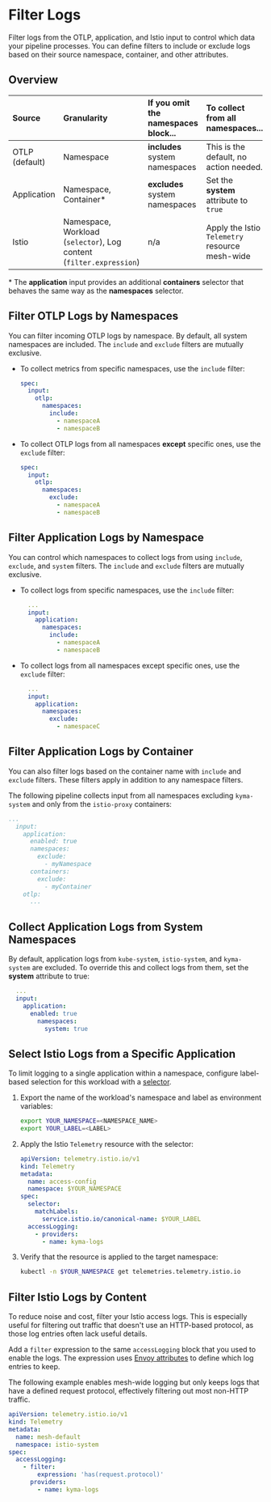 # Filter Logs

Filter logs from the OTLP, application, and Istio input to control which data your pipeline processes. You can define filters to include or exclude logs based on their source namespace, container, and other attributes.

## Overview

| Source      | Granularity                                       | If you omit the namespaces block... | To collect from **all** namespaces... | To collect from specific namespaces... |
| :---------- | :------------------------------------------------ | :---------------------------------- | :------------------------------------ | :------------------------------------- |
| OTLP (default) | Namespace                                         | **includes** system namespaces      | This is the default, no action needed. | Use the `include` or `exclude` filter |
| Application | Namespace, Container\*                            | **excludes** system namespaces      | Set the **system** attribute to `true`  | Use the `include` or `exclude` filter |
| Istio       | Namespace, Workload (`selector`), Log content (`filter.expression`) | n/a                                 | Apply the Istio `Telemetry` resource mesh-wide | Apply the Istio `Telemetry` resource to specific namespaces |

\* The **application** input provides an additional **containers** selector that behaves the same way as the **namespaces** selector.

## Filter OTLP Logs by Namespaces

You can filter incoming OTLP logs by namespace. By default, all system namespaces are included. The `include` and `exclude` filters are mutually exclusive.

- To collect metrics from specific namespaces, use the `include` filter:

  ```yaml
  spec:
    input:
      otlp:
        namespaces:
          include:
            - namespaceA
            - namespaceB
  ```

- To collect OTLP logs from all namespaces **except** specific ones, use the `exclude` filter:

  ```yaml
  spec:
    input:
      otlp:
        namespaces:
          exclude:
            - namespaceA
            - namespaceB
  ```

## Filter Application Logs by Namespace

You can control which namespaces to collect logs from using `include`, `exclude`, and `system` filters. The `include` and `exclude` filters are mutually exclusive.

- To collect logs from specific namespaces, use the `include` filter:

    ```yaml
      ...
      input:
        application:
          namespaces:
            include:
              - namespaceA
              - namespaceB
    ```

- To collect logs from all namespaces except specific ones, use the `exclude` filter:

    ```yaml
      ...
      input:
        application:
          namespaces:
            exclude:
              - namespaceC
    ```

## Filter Application Logs by Container

You can also filter logs based on the container name with `include` and `exclude` filters. These filters apply in addition to any namespace filters.

The following pipeline collects input from all namespaces excluding `kyma-system` and only from the `istio-proxy` containers:

```yaml
...
  input:
    application:
      enabled: true
      namespaces:
        exclude:
          - myNamespace
      containers:
        exclude:
          - myContainer
    otlp:
      ...
```

## Collect Application Logs from System Namespaces

By default, application logs from `kube-system`, `istio-system`, and `kyma-system` are excluded. To override this and collect logs from them, set the **system** attribute to true:

```yaml
  ...
  input:
    application:
      enabled: true
        namespaces:
          system: true
```

## Select Istio Logs from a Specific Application

To limit logging to a single application within a namespace, configure label-based selection for this workload with a [selector](https://istio.io/latest/docs/reference/config/type/workload-selector/#WorkloadSelector).

1. Export the name of the workload's namespace and label as environment variables:

    ```bash
    export YOUR_NAMESPACE=<NAMESPACE_NAME>
    export YOUR_LABEL=<LABEL>
    ```

2. Apply the Istio `Telemetry` resource with the selector:

   ```yaml
   apiVersion: telemetry.istio.io/v1
   kind: Telemetry
   metadata:
     name: access-config
     namespace: $YOUR_NAMESPACE
   spec:
     selector:
       matchLabels:
         service.istio.io/canonical-name: $YOUR_LABEL
     accessLogging:
       - providers:
         - name: kyma-logs
   ```

3. Verify that the resource is applied to the target namespace:

   ```bash
   kubectl -n $YOUR_NAMESPACE get telemetries.telemetry.istio.io
   ```

## Filter Istio Logs by Content

To reduce noise and cost, filter your Istio access logs. This is especially useful for filtering out traffic that doesn't use an HTTP-based protocol, as those log entries often lack useful details.

Add a `filter` expression to the same `accessLogging` block that you used to enable the logs. The expression uses [Envoy attributes](https://www.envoyproxy.io/docs/envoy/latest/intro/arch_overview/advanced/attributes) to define which log entries to keep.

The following example enables mesh-wide logging but only keeps logs that have a defined request protocol, effectively filtering out most non-HTTP traffic.

```yaml
apiVersion: telemetry.istio.io/v1
kind: Telemetry
metadata:
  name: mesh-default
  namespace: istio-system
spec:
  accessLogging:
    - filter:
        expression: 'has(request.protocol)'
      providers:
        - name: kyma-logs
```
